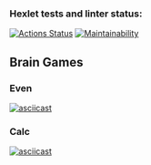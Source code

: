 ### Hexlet tests and linter status:
[![Actions Status](https://github.com/NastasiyaT/java-project-61/workflows/hexlet-check/badge.svg)](https://github.com/NastasiyaT/java-project-61/actions) [![Maintainability](https://api.codeclimate.com/v1/badges/f28000dc4fc41503d56b/maintainability)](https://codeclimate.com/github/NastasiyaT/java-project-61/maintainability)

## Brain Games

### Even
[![asciicast](https://asciinema.org/a/UfgXJOu6DB89SIVRtR7eUZcQN.svg)](https://asciinema.org/a/UfgXJOu6DB89SIVRtR7eUZcQN)


### Calc
[![asciicast](https://asciinema.org/a/pFJLj8IKpAfE3OCjb7tcz2Ukx.svg)](https://asciinema.org/a/pFJLj8IKpAfE3OCjb7tcz2Ukx)
